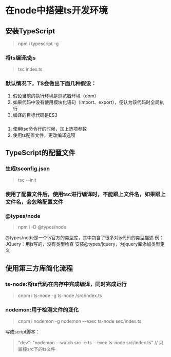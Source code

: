 # 在node中搭建ts开发环境

## 安装TypeScript
> npm i typescript -g 

### 将ts编译成js
> tsc index.ts

### 默认情况下，TS会做出下面几种假设：
1. 假设当前的执行环境是浏览器环境（dom）
2. 如果代码中没有使用模块化语句（import、export），便认为该代码时全局执行
3. 编译的目标代码是ES3

### 
1. 使用tsc命令行的时候，加上选项参数
2. 使用ts配置文件，更改编译选项

## TypeScript的配置文件
 ### 生成tsconfig.json
 > tsc --init

 ### 使用了配置文件后，使用tsc进行编译时，不能跟上文件名，如果跟上文件名，会忽略配置文件

 ### @types/node
  > npm i -D @types/node

 @types/node是一个ts官方的类型库，其中包含了很多对js代码的类型描述
 例：
 JQuery：用js写的，没有类型检查
 安装@types/jquery，为jquery库添加类型定义


## 使用第三方库简化流程 

### ts-node:将ts代码在内存中完成编译，同时完成运行
> cnpm i ts-node -g
> ts-node /src/index.ts
###  nodemon:用于检测文件的变化
> cnpm i nodemon -g
> nodemon --exec ts-node sec/index.ts

写成script脚本：
> "dev": "nodemon --watch src -e ts --exec ts-node src/index.ts" // 只监控src下的ts文件